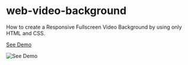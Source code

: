 # web-video-background

How to create a Responsive Fullscreen Video Background by using only HTML and CSS.

[See Demo](https://eliasfsdev.github.io/web-video-background)

![See Demo](https://github.com/eliasFsDev/web-video-background/blob/master/thumbnail.jpg)
